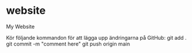 # website
My Website

Kör följande kommandon för att lägga upp ändringarna på GitHub:
git add .
git commit -m "comment here"
git push origin main